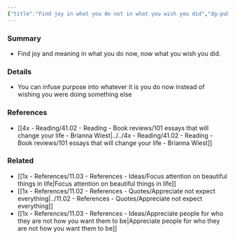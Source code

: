 ```yaml
---
{"title":"Find joy in what you do not in what you wish you did","dg-publish":true,"tags":[],"date created":"Sunday, November 13th 2022, 2:12:13 pm","date modified":"Sunday, November 13th 2022, 2:12:30 pm","permalink":"/1x-references/11-03-references-ideas/find-joy-in-what-you-do-not-in-what-you-wish-you-did/","dgHomeLink":true,"dgPassFrontmatter":true,"dgShowBacklinks":true,"dgShowLocalGraph":false,"dgShowInlineTitle":true}
---
```



### Summary
- Find joy and meaning in what you do now, now what you wish you did. 

### Details
- You can infuse purpose into whatever it is you do now instead of wishing you were doing something else

### References
- [[4x - Reading/41.02 - Reading - Book reviews/101 essays that will change your life - Brianna Wiest|../../4x - Reading/41.02 - Reading - Book reviews/101 essays that will change your life - Brianna Wiest]]

### Related
- [[1x - References/11.03 - References - Ideas/Focus attention on beautiful things in life|Focus attention on beautiful things in life]]
- [[1x - References/11.02 - References - Quotes/Appreciate not expect everything|../11.02 - References - Quotes/Appreciate not expect everything]]
- [[1x - References/11.03 - References - Ideas/Appreciate people for who they are not how you want them to be|Appreciate people for who they are not how you want them to be]]